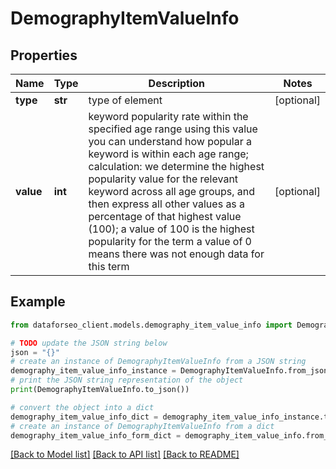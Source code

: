 # DemographyItemValueInfo


## Properties

Name | Type | Description | Notes
------------ | ------------- | ------------- | -------------
**type** | **str** | type of element | [optional] 
**value** | **int** | keyword popularity rate within the specified age range using this value you can understand how popular a keyword is within each age range; calculation: we determine the highest popularity value for the relevant keyword across all age groups, and then express all other values as a percentage of that highest value (100); a value of 100 is the highest popularity for the term a value of 0 means there was not enough data for this term | [optional] 

## Example

```python
from dataforseo_client.models.demography_item_value_info import DemographyItemValueInfo

# TODO update the JSON string below
json = "{}"
# create an instance of DemographyItemValueInfo from a JSON string
demography_item_value_info_instance = DemographyItemValueInfo.from_json(json)
# print the JSON string representation of the object
print(DemographyItemValueInfo.to_json())

# convert the object into a dict
demography_item_value_info_dict = demography_item_value_info_instance.to_dict()
# create an instance of DemographyItemValueInfo from a dict
demography_item_value_info_form_dict = demography_item_value_info.from_dict(demography_item_value_info_dict)
```
[[Back to Model list]](../README.md#documentation-for-models) [[Back to API list]](../README.md#documentation-for-api-endpoints) [[Back to README]](../README.md)


